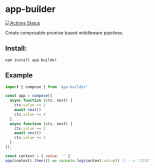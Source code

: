 # app-builder

[![Actions Status](https://github.com/calebboyd/app-builder/workflows/app-builder-ci/badge.svg)](https://github.com/calebboyd/app-builder/actions)

Create composable promise based middleware pipelines.

## Install:

`npm install app-builder`

## Example

```javascript
import { compose } from 'app-builder'

const app = compose([
  async function (ctx, next) {
    ctx.value += 1
    await next()
    ctx.value += 4
  },
  async function (ctx, next) {
    ctx.value += 2
    await next()
    ctx.value += 3
  }
]);

const context = { value: '' }
app(context).then(() => console.log(context.value)) // --> '1234'

```
